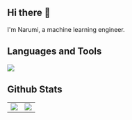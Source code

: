 ## Hi there 👋

I'm Narumi, a machine learning engineer.

## Languages and Tools

![](https://skillicons.dev/icons?i=aws,bash,docker,fastapi,git,github,githubactions,go,jenkins,latex,linux,matlab,md,mysql,py,pytorch,redis,vscode&perline=10&theme=light)

## Github Stats

<table>
   <tr>
      <td valign="top" width="50%">
         <img src="https://github-readme-stats.vercel.app/api?username=narumiruna&show_icons=true&count_private=true&hide_border=true" align="center" />
      </td>
      <td valign="top" width="50%">
         <img src="https://github-readme-stats.vercel.app/api/top-langs/?username=narumiruna&hide_border=true&layout=compact" align="center" />
      </td>
   </tr>
</table>
